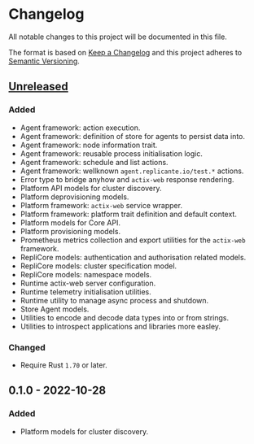 <!-- markdownlint-disable MD024 -->
# Changelog

All notable changes to this project will be documented in this file.

The format is based on [Keep a Changelog](http://keepachangelog.com/en/1.0.0/)
and this project adheres to [Semantic Versioning](http://semver.org/spec/v2.0.0.html).

## [Unreleased]

### Added

- Agent framework: action execution.
- Agent framework: definition of store for agents to persist data into.
- Agent framework: node information trait.
- Agent framework: reusable process initialisation logic.
- Agent framework: schedule and list actions.
- Agent framework: wellknown `agent.replicante.io/test.*` actions.
- Error type to bridge anyhow and `actix-web` response rendering.
- Platform API models for cluster discovery.
- Platform deprovisioning models.
- Platform framework: `actix-web` service wrapper.
- Platform framework: platform trait definition and default context.
- Platform models for Core API.
- Platform provisioning models.
- Prometheus metrics collection and export utilities for the `actix-web` framework.
- RepliCore models: authentication and authorisation related models.
- RepliCore models: cluster specification model.
- RepliCore models: namespace models.
- Runtime actix-web server configuration.
- Runtime telemetry initialisation utilities.
- Runtime utility to manage async process and shutdown.
- Store Agent models.
- Utilities to encode and decode data types into or from strings.
- Utilities to introspect applications and libraries more easley.

### Changed

- Require Rust `1.70` or later.

## 0.1.0 - 2022-10-28

### Added

- Platform models for cluster discovery.

[Unreleased]: https://github.com/replicante-io/replisdk-rust/compare/v0.1.0...HEAD
